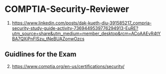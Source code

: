 # COMPTIA-Security-Reviewer


1. https://www.linkedin.com/posts/dak-kueth-diu-391585217_compria-security-study-guide-activity-7369449539776294913-EuRE?utm_source=share&utm_medium=member_desktop&rcm=ACoAAEvR4tYBA7QXiPnFlSzu_tNeBUAZonwOzcs
## Guidlines for the Exam
2. https://www.comptia.org/en-us/certifications/security/

